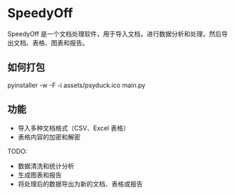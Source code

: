 # SpeedyOff

SpeedyOff 是一个文档处理软件，用于导入文档，进行数据分析和处理，然后导出文档、表格、图表和报告。

## 如何打包

pyinstaller -w -F -i assets/psyduck.ico main.py

## 功能

- 导入多种文档格式（CSV、Excel 表格）
- 表格内容的加密和解密

TODO:

- 数据清洗和统计分析
- 生成图表和报告
- 将处理后的数据导出为新的文档、表格或报告
